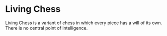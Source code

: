 # Living Chess

Living Chess is a variant of chess in which every piece has a will of its own. There is no central point of intelligence.

